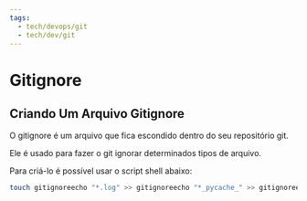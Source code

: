 ```yaml
---
tags:
  - tech/devops/git
  - tech/dev/git
---
```


# Gitignore

## Criando Um Arquivo Gitignore

O gitignore é um arquivo que fica escondido dentro do seu repositório git.

Ele é usado para fazer o git ignorar determinados tipos de arquivo. 

Para criá-lo é possível usar o script shell abaixo:

```bash
touch gitignoreecho "*.log" >> gitignoreecho "*_pycache_" >> gitignoreecho "*.[oa]" >> gitignoreecho "*~" >> gitignoreecho "!lib.a" >> gitignoreecho "*.pyc" >> gitignoreecho ".vscode" >> gitignoreecho "*.vscode" >> gitignoreecho "settings.json" >> gitignoreechosleep 2clearecho "Arquivo gitignore criado em ./.git"echo "Não monitorando (ignorando): "sleep 2echo "---------------"cat gitignoreecho "---------------"sleep 10echo
```
